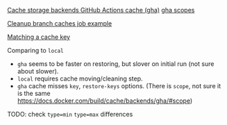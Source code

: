 

[Cache storage backends ](https://docs.docker.com/build/cache/backends/)
[GitHub Actions cache (gha)](https://docs.docker.com/build/cache/backends/gha/)
[gha scopes](https://docs.docker.com/build/cache/backends/gha/#scope)

[Cleanup branch caches job example](https://docs.github.com/en/actions/using-workflows/caching-dependencies-to-speed-up-workflows#force-deleting-cache-entries)

[Matching a cache key](https://docs.github.com/en/actions/using-workflows/caching-dependencies-to-speed-up-workflows#matching-a-cache-key)


Comparing to `local`
*  `gha` seems to be faster on restoring, but slover on initial run (not sure about slower).
* `local` requires cache moving/cleaning step.
* `gha` cache misses `key`, `restore-keys` options. (There is `scope`, not sure it is the same https://docs.docker.com/build/cache/backends/gha/#scope)

TODO: check `type=min` `type=max` differences